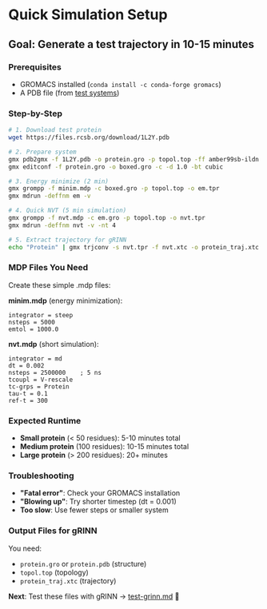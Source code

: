 # Quick Simulation Setup

## Goal: Generate a test trajectory in 10-15 minutes

### Prerequisites
- GROMACS installed (`conda install -c conda-forge gromacs`)
- A PDB file (from [test systems](test-systems.md))

### Step-by-Step
```bash
# 1. Download test protein
wget https://files.rcsb.org/download/1L2Y.pdb

# 2. Prepare system
gmx pdb2gmx -f 1L2Y.pdb -o protein.gro -p topol.top -ff amber99sb-ildn -water none
gmx editconf -f protein.gro -o boxed.gro -c -d 1.0 -bt cubic

# 3. Energy minimize (2 min)
gmx grompp -f minim.mdp -c boxed.gro -p topol.top -o em.tpr
gmx mdrun -deffnm em -v

# 4. Quick NVT (5 min simulation)
gmx grompp -f nvt.mdp -c em.gro -p topol.top -o nvt.tpr
gmx mdrun -deffnm nvt -v -nt 4

# 5. Extract trajectory for gRINN
echo "Protein" | gmx trjconv -s nvt.tpr -f nvt.xtc -o protein_traj.xtc -pbc mol
```

### MDP Files You Need

Create these simple .mdp files:

**minim.mdp** (energy minimization):
```
integrator = steep
nsteps = 5000
emtol = 1000.0
```

**nvt.mdp** (short simulation):
```
integrator = md
dt = 0.002
nsteps = 2500000    ; 5 ns
tcoupl = V-rescale
tc-grps = Protein
tau-t = 0.1
ref-t = 300
```

### Expected Runtime
- **Small protein** (< 50 residues): 5-10 minutes total
- **Medium protein** (100 residues): 10-15 minutes total
- **Large protein** (> 200 residues): 20+ minutes

### Troubleshooting
- **"Fatal error"**: Check your GROMACS installation
- **"Blowing up"**: Try shorter timestep (dt = 0.001)
- **Too slow**: Use fewer steps or smaller system

### Output Files for gRINN
You need:
- `protein.gro` or `protein.pdb` (structure)
- `topol.top` (topology)
- `protein_traj.xtc` (trajectory)

**Next**: Test these files with gRINN → [test-grinn.md](test-grinn.md) 🚀
